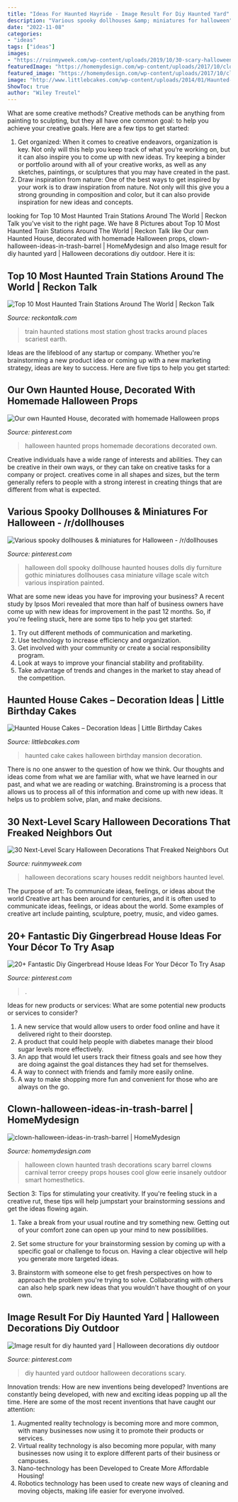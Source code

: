 ```yaml
---
title: "Ideas For Haunted Hayride - Image Result For Diy Haunted Yard"
description: "Various spooky dollhouses &amp; miniatures for halloween"
date: "2022-11-08"
categories:
- "ideas"
tags: ["ideas"]
images:
- "https://ruinmyweek.com/wp-content/uploads/2019/10/30-scary-halloween-decorations-that-freaked-the-neighbors-out-5.jpg"
featuredImage: "https://homemydesign.com/wp-content/uploads/2017/10/clown-halloween-ideas-in-trash-barrel.jpg"
featured_image: "https://homemydesign.com/wp-content/uploads/2017/10/clown-halloween-ideas-in-trash-barrel.jpg"
image: "http://www.littlebcakes.com/wp-content/uploads/2014/01/Haunted-House-Cake-Images.jpg"
ShowToc: true
author: "Wiley Treutel"
---
```



What are some creative methods?
Creative methods can be anything from painting to sculpting, but they all have one common goal: to help you achieve your creative goals. Here are a few tips to get started: 
1. Get organized: When it comes to creative endeavors, organization is key. Not only will this help you keep track of what you’re working on, but it can also inspire you to come up with new ideas. Try keeping a binder or portfolio around with all of your creative works, as well as any sketches, paintings, or sculptures that you may have created in the past. 
2. Draw inspiration from nature: One of the best ways to get inspired by your work is to draw inspiration from nature. Not only will this give you a strong grounding in composition and color, but it can also provide inspiration for new ideas and concepts.

	

		
looking for Top 10 Most Haunted Train Stations Around The World | Reckon Talk you've visit to the right page. We have 8 Pictures about Top 10 Most Haunted Train Stations Around The World | Reckon Talk like Our own Haunted House, decorated with homemade Halloween props, clown-halloween-ideas-in-trash-barrel | HomeMydesign and also Image result for diy haunted yard | Halloween decorations diy outdoor. Here it is:
		
    
## Top 10 Most Haunted Train Stations Around The World | Reckon Talk

<img loading=lazy src="https://www.reckontalk.com/wp-content/uploads/2015/01/Top-10-Most-Haunted-Train-Stations.jpg" onerror="this.onerror=null;this.src='https://tse1.mm.bing.net/th?id=OIP.7iCRmTr_Y9wtwlMo_2f5NAHaE7&amp;pid=15.1';" alt="Top 10 Most Haunted Train Stations Around The World | Reckon Talk">

_Source: reckontalk.com_

>train haunted stations most station ghost tracks around places scariest earth. 

	

Ideas are the lifeblood of any startup or company. Whether you're brainstorming a new product idea or coming up with a new marketing strategy, ideas are key to success. Here are five tips to help you get started: 

    
## Our Own Haunted House, Decorated With Homemade Halloween Props

<img loading=lazy src="https://i.pinimg.com/736x/99/3a/c2/993ac20d09cb3ea088b6d1b0e9b33d83--halloween-spells-halloween-apothecary.jpg" onerror="this.onerror=null;this.src='https://tse4.mm.bing.net/th?id=OIP.HbIiT0Y61zpwmdTtDHC4hwHaJ3&amp;pid=15.1';" alt="Our own Haunted House, decorated with homemade Halloween props">

_Source: pinterest.com_

>halloween haunted props homemade decorations decorated own. 

	

Creative individuals have a wide range of interests and abilities. They can be creative in their own ways, or they can take on creative tasks for a company or project. creatives come in all shapes and sizes, but the term generally refers to people with a strong interest in creating things that are different from what is expected.

    
## Various Spooky Dollhouses &amp; Miniatures For Halloween - /r/dollhouses

<img loading=lazy src="https://i.pinimg.com/736x/32/7b/86/327b86580de5c91cb7cd1dd10b69e8af.jpg" onerror="this.onerror=null;this.src='https://tse3.mm.bing.net/th?id=OIP.m1QQ2dIvSD_auNo10GrlRAHaLH&amp;pid=15.1';" alt="Various spooky dollhouses &amp; miniatures for Halloween - /r/dollhouses">

_Source: pinterest.com_

>halloween doll spooky dollhouse haunted houses dolls diy furniture gothic miniatures dollhouses casa miniature village scale witch various inspiration painted. 

	

What are some new ideas you have for improving your business?
A recent study by Ipsos Mori revealed that more than half of business owners have come up with new ideas for improvement in the past 12 months. So, if you're feeling stuck, here are some tips to help you get started: 
1. Try out different methods of communication and marketing.
2. Use technology to increase efficiency and organization.
3. Get involved with your community or create a social responsibility program.
4. Look at ways to improve your financial stability and profitability.
5. Take advantage of trends and changes in the market to stay ahead of the competition.

    
## Haunted House Cakes – Decoration Ideas | Little Birthday Cakes

<img loading=lazy src="http://www.littlebcakes.com/wp-content/uploads/2014/01/Haunted-House-Cake-Images.jpg" onerror="this.onerror=null;this.src='https://tse4.mm.bing.net/th?id=OIP.79qyNmKyFWRtCuJzuQdXVgHaJ4&amp;pid=15.1';" alt="Haunted House Cakes – Decoration Ideas | Little Birthday Cakes">

_Source: littlebcakes.com_

>haunted cake cakes halloween birthday mansion decoration. 

	

There is no one answer to the question of how we think. Our thoughts and ideas come from what we are familiar with, what we have learned in our past, and what we are reading or watching. Brainstroming is a process that allows us to process all of this information and come up with new ideas. It helps us to problem solve, plan, and make decisions.

    
## 30 Next-Level Scary Halloween Decorations That Freaked Neighbors Out

<img loading=lazy src="https://ruinmyweek.com/wp-content/uploads/2019/10/30-scary-halloween-decorations-that-freaked-the-neighbors-out-5.jpg" onerror="this.onerror=null;this.src='https://tse2.mm.bing.net/th?id=OIP.xdpgoZbVDRj_kKQhY2tLIQHaLH&amp;pid=15.1';" alt="30 Next-Level Scary Halloween Decorations That Freaked Neighbors Out">

_Source: ruinmyweek.com_

>halloween decorations scary houses reddit neighbors haunted level. 

	

The purpose of art: To communicate ideas, feelings, or ideas about the world
Creative art has been around for centuries, and it is often used to communicate ideas, feelings, or ideas about the world. Some examples of creative art include painting, sculpture, poetry, music, and video games.

    
## 20+ Fantastic Diy Gingerbread House Ideas For Your Décor To Try Asap

<img loading=lazy src="https://i.pinimg.com/736x/5c/90/66/5c9066e15192d8a977eb7aa760073fc0.jpg" onerror="this.onerror=null;this.src='https://tse3.mm.bing.net/th?id=OIP.IudMKFroMRZ8rcmlremGBgHaJ3&amp;pid=15.1';" alt="20+ Fantastic Diy Gingerbread House Ideas For Your Décor To Try Asap">

_Source: pinterest.com_

>. 

	

Ideas for new products or services: What are some potential new products or services to consider?
1. A new service that would allow users to order food online and have it delivered right to their doorstep.
2. A product that could help people with diabetes manage their blood sugar levels more effectively.
3. An app that would let users track their fitness goals and see how they are doing against the goal distances they had set for themselves.
4. A way to connect with friends and family more easily online.
5. A way to make shopping more fun and convenient for those who are always on the go.

    
## Clown-halloween-ideas-in-trash-barrel | HomeMydesign

<img loading=lazy src="https://homemydesign.com/wp-content/uploads/2017/10/clown-halloween-ideas-in-trash-barrel.jpg" onerror="this.onerror=null;this.src='https://tse2.mm.bing.net/th?id=OIP.TYVx6z1TuLlQwL-Z4_B6YgHaKz&amp;pid=15.1';" alt="clown-halloween-ideas-in-trash-barrel | HomeMydesign">

_Source: homemydesign.com_

>halloween clown haunted trash decorations scary barrel clowns carnival terror creepy props houses cool glow eerie insanely outdoor smart homesthetics. 

	

Section 3: Tips for stimulating your creativity.
If you're feeling stuck in a creative rut, these tips will help jumpstart your brainstorming sessions and get the ideas flowing again.
1. Take a break from your usual routine and try something new. Getting out of your comfort zone can open up your mind to new possibilities.

2. Set some structure for your brainstorming session by coming up with a specific goal or challenge to focus on. Having a clear objective will help you generate more targeted ideas.

3. Brainstorm with someone else to get fresh perspectives on how to approach the problem you're trying to solve. Collaborating with others can also help spark new ideas that you wouldn't have thought of on your own.

    
## Image Result For Diy Haunted Yard | Halloween Decorations Diy Outdoor

<img loading=lazy src="https://i.pinimg.com/736x/3d/50/02/3d500276efb0743039bfb3c7442b7c39.jpg" onerror="this.onerror=null;this.src='https://tse1.mm.bing.net/th?id=OIP.6CLeWVVJUNSfw_aG1alHzwHaJ3&amp;pid=15.1';" alt="Image result for diy haunted yard | Halloween decorations diy outdoor">

_Source: pinterest.com_

>diy haunted yard outdoor halloween decorations scary. 

	

Innovation trends: How are new inventions being developed?
Inventions are constantly being developed, with new and exciting ideas popping up all the time. Here are some of the most recent inventions that have caught our attention:
1. Augmented reality technology is becoming more and more common, with many businesses now using it to promote their products or services.
2. Virtual reality technology is also becoming more popular, with many businesses now using it to explore different parts of their business or campuses.
3. Nano-technology has been Developed to Create More Affordable Housing!
4. Robotics technology has been used to create new ways of cleaning and moving objects, making life easier for everyone involved.

